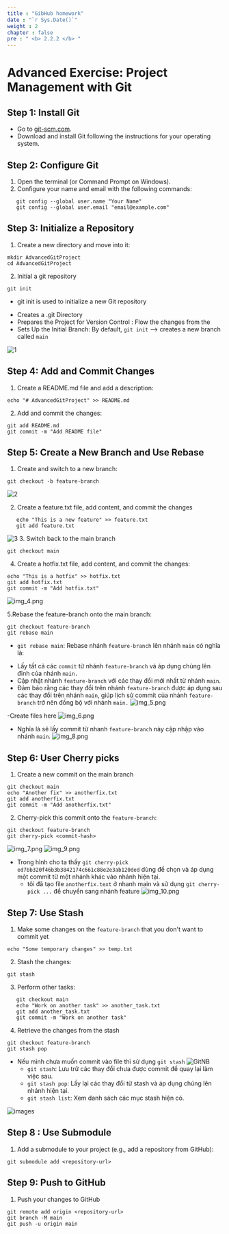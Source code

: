 ```yaml
---
title : "GibHub homework"
date : "`r Sys.Date()`"
weight : 2
chapter : false
pre : " <b> 2.2.2 </b> "
---
```


# Advanced Exercise: Project Management with Git

## Step 1: Install Git
- Go to [git-scm.com](https://git-scm.com/).
- Download and install Git following the instructions for your operating system.

## Step 2: Configure Git
1. Open the terminal (or Command Prompt on Windows).
2. Configure your name and email with the following commands:

```shell
   git config --global user.name "Your Name"
   git config --global user.email "email@example.com"
   ``` 
## Step 3: Initialize a Repository
1. Create a new directory and move into it:
```shell
mkdir AdvancedGitProject
cd AdvancedGitProject
```

2. Initial a git repository 
```shell
git init
```
- git init is used to initialize a new Git repository 
+ Creates a .git Directory
+ Prepares the Project for Version Control : Flow the changes from the 
+ Sets Up the Initial Branch: By default, `git init` --> creates a new branch called `main`

![1](/thanhvivuu.github.io/images/images/1.png?raw=true)
 
## Step 4: Add and Commit Changes 
1. Create a README.md file and add a description:
```shell
echo "# AdvancedGitProject" >> README.md
```
2. Add and commit the changes:
```shell
git add README.md
git commit -m "Add README file"
```

## Step 5: Create a New Branch and Use Rebase
1. Create and switch to a new branch:
```shell
git checkout -b feature-branch
```
![2](/thanhvivuu.github.io/images/images/2.png?raw=true)

2. Create a feature.txt file, add content, and commit the changes
```shell 
   echo "This is a new feature" >> feature.txt
   git add feature.txt
```
![3](/thanhvivuu.github.io/images/images/3.png?raw=true)
3. Switch back to the main branch
```shell
git checkout main
```

4. Create a hotfix.txt file, add content, and commit the changes:
```shell
echo "This is a hotfix" >> hotfix.txt
git add hotfix.txt
git commit -m "Add hotfix.txt"
```
![img_4.png](/thanhvivuu.github.io/images/images/4.png?raw=true)

5.Rebase the feature-branch onto the main branch:
```shell
git checkout feature-branch
git rebase main

```
- `git rebase main`: Rebase nhánh `feature-branch` lên nhánh `main` có nghĩa là:
+ Lấy tất cả các `commit` từ nhánh `feature-branch` và áp dụng chúng lên đỉnh của nhánh `main.`
+ Cập nhật nhánh `feature-branch` với các thay đổi mới nhất từ nhánh `main`.
+ Đảm bảo rằng các thay đổi trên nhánh `feature-branch` được áp dụng sau các thay đổi trên nhánh `main`, giúp lịch sử commit của nhánh `feature-branch` trở nên đồng bộ với nhánh `main.`
![img_5.png](/thanhvivuu.github.io/images/images/5.png?raw=true)

-Create files here 
![img_6.png](/thanhvivuu.github.io/images/images/6.png?raw=true)

- Nghĩa là sẽ lấy commit từ nhanh  `feature-branch` này cập nhập vào nhánh `main`.
![img_8.png](/thanhvivuu.github.io/images/images/8.png?raw=true)

## Step 6: User Cherry picks 
1. Create a new commit on the main branch
```shell
git checkout main
echo "Another fix" >> anotherfix.txt
git add anotherfix.txt
git commit -m "Add anotherfix.txt"
```
2. Cherry-pick this commit onto the `feature-branch`: 
```shell
git checkout feature-branch
git cherry-pick <commit-hash>
```
![img_7.png](/thanhvivuu.github.io/images/images/7.png?raw=true)
![img_9.png](/thanhvivuu.github.io/images/images/9.png?raw=true)

- Trong hình cho ta thấy `git cherry-pick ed7bb320f46b3b3842174c661c88e2e3ab120ded`  dùng để chọn và áp dụng một commit từ một nhánh khác vào nhánh hiện tại.
  - tôi đã tạo file `anotherfix.text` ở nhanh main và sử dụng `git cherry-pick ...` để chuyển sang nhánh feature 
![img_10.png](/thanhvivuu.github.io/images/images/10.png?raw=true)


## Step 7: Use Stash
1. Make some changes on the `feature-branch` that you don't want to commit yet
```shell
echo "Some temporary changes" >> temp.txt
```
2. Stash the changes:
```shell
git stash
```
3. Perform other tasks:
```shell 
   git checkout main
   echo "Work on another task" >> another_task.txt
   git add another_task.txt
   git commit -m "Work on another task"
```
4. Retrieve the changes from the stash
```shell
git checkout feature-branch
git stash pop
```
- Nếu mình chưa muốn commit vào file thì sử dụng `git stash`
![GitNB](/thanhvivuu.github.io/images/images/11.png?raw=true)
  + `git stash`: Lưu trữ các thay đổi chưa được commit để quay lại làm việc sau.
  + `git stash pop`: Lấy lại các thay đổi từ stash và áp dụng chúng lên nhánh hiện tại.
  + `git stash list`: Xem danh sách các mục stash hiện có.

![images](/thanhvivuu.github.io/images/images/12.png?raw=true)

## Step 8 : Use Submodule
1. Add a submodule to your project (e.g., add a repository from GitHub):
 ```shell
git submodule add <repository-url>
```

## Step 9: Push to GitHub
1. Push your changes to GitHub
```shell
git remote add origin <repository-url>
git branch -M main
git push -u origin main
```
